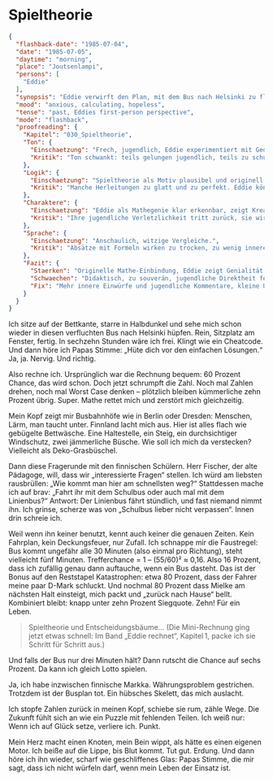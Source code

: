 # Spieltheorie

```json
{
  "flashback-date": "1985-07-04",
  "date": "1985-07-05",
  "daytime": "morning",
  "place": "Joutsenlampi",
  "persons": [
    "Eddie"
  ],
  "synopsis": "Eddie verwirft den Plan, mit dem Bus nach Helsinki zu fliehen – zu riskant, die Erfolgschance liegt unter zehn Prozent.",
  "mood": "anxious, calculating, hopeless",
  "tense": "past, Eddies first-person perspective",
  "mode": "flashback",
  "proofreading": {
    "Kapitel": "030_Spieltheorie",
    "Ton": {
      "Einschaetzung": "Frech, jugendlich, Eddie experimentiert mit Gedanken und wendet Mathe spielerisch an.",
      "Kritik": "Ton schwankt: teils gelungen jugendlich, teils zu schulbuchhaft erklärt. Gefahr, dass es zu didaktisch klingt."
    },
    "Logik": {
      "Einschaetzung": "Spieltheorie als Motiv plausibel und originell.",
      "Kritik": "Manche Herleitungen zu glatt und zu perfekt. Eddie könnte mehr stolpern oder Halbwissen zeigen."
    },
    "Charaktere": {
      "Einschaetzung": "Eddie als Mathegenie klar erkennbar, zeigt Kreativität.",
      "Kritik": "Ihre jugendliche Verletzlichkeit tritt zurück, sie wirkt sehr souverän. Nebenfiguren fehlen."
    },
    "Sprache": {
      "Einschaetzung": "Anschaulich, witzige Vergleiche.",
      "Kritik": "Absätze mit Formeln wirken zu trocken, zu wenig innere Kommentare. Füllwörter und Spontaneität fehlen – Sprache fast zu glatt."
    },
    "Fazit": {
      "Staerken": "Originelle Mathe-Einbindung, Eddie zeigt Genialität und Witz.",
      "Schwaechen": "Didaktisch, zu souverän, jugendliche Direktheit fehlt.",
      "Fix": "Mehr innere Einwürfe und jugendliche Kommentare, kleine Unsicherheiten, trockene Passagen straffen."
    }
  }
}
```

Ich sitze auf der Bettkante, starre in Halbdunkel und sehe mich schon wieder in
diesen verfluchten Bus nach Helsinki hüpfen. Rein, Sitzplatz am Fenster, fertig.
In sechzehn Stunden wäre ich frei. Klingt wie ein Cheatcode. Und dann höre ich
Papas Stimme: „Hüte dich vor den einfachen Lösungen.“ Ja, ja. Nervig. Und
richtig.

Also rechne ich. Ursprünglich war die Rechnung bequem: 60 Prozent Chance, das
wird schon. Doch jetzt schrumpft die Zahl. Noch mal Zahlen drehen, noch mal
Worst Case denken – plötzlich bleiben kümmerliche zehn Prozent übrig. Super.
Mathe rettet mich und zerstört mich gleichzeitig.

Mein Kopf zeigt mir Busbahnhöfe wie in Berlin oder Dresden: Menschen, Lärm, man
taucht unter. Finnland lacht mich aus. Hier ist alles flach wie gebügelte
Bettwäsche. Eine Haltestelle, ein Steig, ein durchsichtiger Windschutz, zwei
jämmerliche Büsche. Wie soll ich mich da verstecken? Vielleicht als
Deko-Grasbüschel.

Dann diese Fragerunde mit den finnischen Schülern. Herr Fischer, der alte
Pädagoge, will, dass wir „interessierte Fragen“ stellen. Ich würd am liebsten
rausbrüllen: „Wie kommt man hier am schnellsten weg?“ Stattdessen mache ich auf
brav: „Fahrt ihr mit dem Schulbus oder auch mal mit dem Linienbus?“ Antwort: Der
Linienbus fährt stündlich, und fast niemand nimmt ihn. Ich grinse, scherze was
von „Schulbus lieber nicht verpassen“. Innen drin schreie ich.

Weil wenn ihn keiner benutzt, kennt auch keiner die genauen Zeiten. Kein
Fahrplan, kein Deckungsfeuer, nur Zufall. Ich schnappe mir die Faustregel: Bus
kommt ungefähr alle 30 Minuten (also einmal pro Richtung), steht vielleicht fünf
Minuten. Trefferchance = 1 – (55/60)² ≈ 0,16. Also 16 Prozent, dass ich zufällig
genau dann auftauche, wenn ein Bus dasteht. Das ist der Bonus auf den Reststapel
Katastrophen: etwa 80 Prozent, dass der Fahrer meine paar D-Mark schluckt. Und
nochmal 80 Prozent dass Mielke am nächsten Halt einsteigt, mich packt und
„zurück nach Hause“ bellt. Kombiniert bleibt: knapp unter zehn Prozent
Siegquote. Zehn! Für ein Leben.

> Spieltheorie und Entscheidungsbäume…
> (Die Mini-Rechnung ging jetzt etwas schnell: Im Band „Eddie rechnet“, Kapitel 1, packe ich sie Schritt für Schritt aus.)

Und falls der Bus nur drei Minuten hält? Dann rutscht die Chance auf sechs
Prozent. Da kann ich gleich Lotto spielen.

Ja, ich habe inzwischen finnische Markka. Währungsproblem gestrichen. Trotzdem
ist der Busplan tot. Ein hübsches Skelett, das mich auslacht.

Ich stopfe Zahlen zurück in meinen Kopf, schiebe sie rum, zähle Wege. Die
Zukunft fühlt sich an wie ein Puzzle mit fehlenden Teilen. Ich weiß nur: Wenn
ich auf Glück setze, verliere ich. Punkt.

Mein Herz macht einen Knoten, mein Bein wippt, als hätte es einen eigenen Motor.
Ich beiße auf die Lippe, bis Blut kommt. Tut gut. Erdung. Und dann höre ich ihn
wieder, scharf wie geschliffenes Glas: Papas Stimme, die mir sagt, dass ich
nicht würfeln darf, wenn mein Leben der Einsatz ist.

